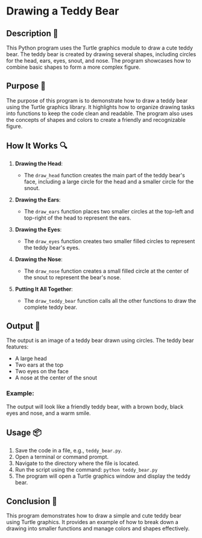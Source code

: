# Drawing a Teddy Bear

## Description 📝

This Python program uses the Turtle graphics module to draw a cute teddy bear. The teddy bear is created by drawing several shapes, including circles for the head, ears, eyes, snout, and nose. The program showcases how to combine basic shapes to form a more complex figure.

## Purpose 🎯

The purpose of this program is to demonstrate how to draw a teddy bear using the Turtle graphics library. It highlights how to organize drawing tasks into functions to keep the code clean and readable. The program also uses the concepts of shapes and colors to create a friendly and recognizable figure.

## How It Works 🔍

1. **Drawing the Head**:
    - The `draw_head` function creates the main part of the teddy bear's face, including a large circle for the head and a smaller circle for the snout.
2. **Drawing the Ears**:
    - The `draw_ears` function places two smaller circles at the top-left and top-right of the head to represent the ears.
3. **Drawing the Eyes**:
    - The `draw_eyes` function creates two smaller filled circles to represent the teddy bear's eyes.
4. **Drawing the Nose**:

    - The `draw_nose` function creates a small filled circle at the center of the snout to represent the bear's nose.

5. **Putting It All Together**:
    - The `draw_teddy_bear` function calls all the other functions to draw the complete teddy bear.

## Output 📜

The output is an image of a teddy bear drawn using circles. The teddy bear features:

-   A large head
-   Two ears at the top
-   Two eyes on the face
-   A nose at the center of the snout

### Example:

The output will look like a friendly teddy bear, with a brown body, black eyes and nose, and a warm smile.

## Usage 📦

1. Save the code in a file, e.g., `teddy_bear.py`.
2. Open a terminal or command prompt.
3. Navigate to the directory where the file is located.
4. Run the script using the command:
   `python teddy_bear.py`
5. The program will open a Turtle graphics window and display the teddy bear.

## Conclusion 🚀

This program demonstrates how to draw a simple and cute teddy bear using Turtle graphics. It provides an example of how to break down a drawing into smaller functions and manage colors and shapes effectively.
